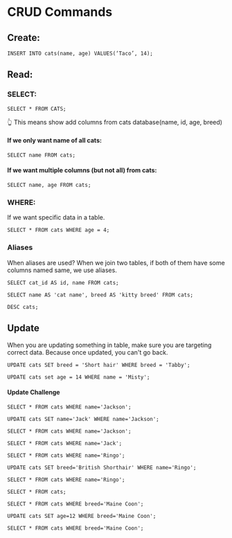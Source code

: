 # CRUD Commands

## Create:

```
INSERT INTO cats(name, age) VALUES(‘Taco’, 14);
```

## Read:

### SELECT:

```
SELECT * FROM CATS;
```

👆 This means show add columns from cats database(name, id, age, breed)

#### If we only want name of all cats:

```
SELECT name FROM cats;
```

#### If we want multiple columns (but not all) from cats:

```
SELECT name, age FROM cats;
```

### WHERE:

If we want specific data in a table.

```
SELECT * FROM cats WHERE age = 4;
```

### Aliases

When aliases are used?
When we join two tables, if both of them have some columns named same, we use aliases.

```
SELECT cat_id AS id, name FROM cats;

SELECT name AS 'cat name', breed AS 'kitty breed' FROM cats;

DESC cats;
```

## Update

When you are updating something in table, make sure you are targeting correct data.
Because once updated, you can't go back.

```
UPDATE cats SET breed = 'Short hair' WHERE breed = 'Tabby';

UPDATE cats set age = 14 WHERE name = 'Misty';
```

#### Update Challenge

```
SELECT * FROM cats WHERE name='Jackson';

UPDATE cats SET name='Jack' WHERE name='Jackson';

SELECT * FROM cats WHERE name='Jackson';

SELECT * FROM cats WHERE name='Jack';

SELECT * FROM cats WHERE name='Ringo';

UPDATE cats SET breed='British Shorthair' WHERE name='Ringo';

SELECT * FROM cats WHERE name='Ringo';

SELECT * FROM cats;

SELECT * FROM cats WHERE breed='Maine Coon';

UPDATE cats SET age=12 WHERE breed='Maine Coon';

SELECT * FROM cats WHERE breed='Maine Coon';
```
